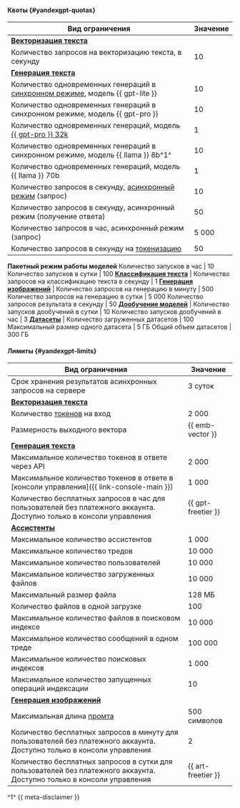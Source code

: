 #### Квоты {#yandexgpt-quotas}

Вид ограничения | Значение
----- | -----
**[Векторизация текста](../foundation-models/concepts/embeddings.md)** |
Количество запросов на векторизацию текста, в секунду | 10
**[Генерация текста](../foundation-models/concepts/yandexgpt/index.md)** |
Количество одновременных генераций в [синхронном режиме](../foundation-models/concepts/index.md#working-mode), модель {{ gpt-lite }} | 10
Количество одновременных генераций в синхронном режиме, модель {{ gpt-pro }} | 10
Количество одновременных генераций, модель [{{ gpt-pro }} 32k](../foundation-models/concepts/yandexgpt/models.md#generation) | 1
Количество одновременных генераций в синхронном режиме, модель {{ llama }} 8b^1^ | 10
Количество одновременных генераций, модель {{ llama }} 70b | 1
Количество запросов в секунду, [асинхронный режим](../foundation-models/concepts/index.md#working-mode) (запрос) | 10
Количество запросов в секунду, асинхронный режим (получение ответа) | 50
Количество запросов в час, асинхронный режим (запрос) | 5 000
Количество запросов в секунду на [токенизацию](../foundation-models/text-generation/api-ref/grpc/Tokenizer/index.md) | 50
**Пакетный режим работы моделей**
Количество запусков в час | 10
Количество запусков в сутки | 100
**[Классификация текста](../foundation-models/concepts/classifier/index.md)** |
Количество запросов на классификацию текста в секунду | 1
**[Генерация изображений](../foundation-models/concepts/yandexart/index.md)** |
Количество запросов на генерацию в минуту | 500
Количество запросов на генерацию в сутки | 5 000
Количество запросов результата в секунду | 50
**[Дообучение моделей](../foundation-models/concepts/tuning/index.md)** |
Количество запусков дообучений в сутки | 10
Количество запусков дообучений в час | 3
**[Датасеты](../foundation-models/concepts/resources/dataset.md)** |
Количество загруженных датасетов | 100 
Максимальный размер одного датасета | 5 ГБ
Общий объем датасетов | 300 ГБ

#### Лимиты {#yandexgpt-limits}

Вид ограничения | Значение
----- | -----
Срок хранения результатов асинхронных запросов на сервере | 3 суток
**[Векторизация текста](../foundation-models/concepts/embeddings.md)** |
Количество [токенов](../foundation-models/concepts/yandexgpt/tokens.md) на вход | 2 000
Размерность выходного вектора | {{ emb-vector }}
**[Генерация текста](../foundation-models/concepts/yandexgpt/index.md)** |
Максимальное количество токенов в ответе через API | 2 000 
Максимальное количество токенов в ответе в [консоли управления]({{ link-console-main }}) | 1 000
Количество бесплатных запросов в час для пользователей без платежного аккаунта. Доступно только в консоли управления | {{ gpt-freetier }}
**[Ассистенты](../foundation-models/concepts/assistant/index.md)**|
Максимальное количество ассистентов | 1 000
Максимальное количество тредов | 10 000
Максимальное количество пользователей | 10 000
Максимальное количество загруженных файлов | 10 000
Максимальный размер файла | 128 МБ
Количество файлов в одной загрузке | 100
Максимальное количество файлов в поисковом индексе | 10 000
Максимальное количество сообщений в одном треде | 100 000
Максимальное количество поисковых индексов | 1 000
Максимальное количество запущенных операций индексации | 10
**[Генерация изображений](../foundation-models/concepts/yandexart/index.md)** |
Максимальная длина [промта](../foundation-models/concepts/index.md#prompt) | 500 символов
Количество бесплатных запросов в минуту для пользователей без платежного аккаунта. Доступно только в консоли управления | 2
Количество бесплатных запросов в сутки для пользователей без платежного аккаунта. Доступно только в консоли управления | {{ art-freetier }}


^1^ {{ meta-disclaimer }}
